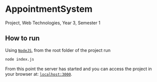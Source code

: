 # AppointmentSystem

Project, Web Technologies, Year 3, Semester 1

## How to run

Using [`NodeJS`](https://nodejs.org/en/), from the root folder of the project run 

```sh
node index.js
```

From this point the server has started and you can access the project in your browser at: [`localhost:3000`](localhost:3000).
